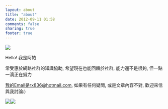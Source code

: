 ```yaml
---
layout: about
title: "about"
date: 2012-09-11 01:58
comments: false
sharing: true
footer: true
---
```


<img src="https://graph.facebook.com/100000102681259/picture?type=large" />

Hello! 我是阿帕 

常受惠於網路社群的知識協助, 希望現在也能回饋於社群, 能力還不是很夠, 但一點一滴正在努力

我的Email是rx836@hotmail.com, 如果有任何疑問, 或是文章內容不對, 歡迎來信與我討論:)

<a href="https://www.facebook.com/profile.php?id=100000102681259" target="_blank"><img src="https://lh6.googleusercontent.com/-2BZtR3rjjc4/UFLYJeHYAXI/AAAAAAAABfs/HksH5zwAuu0/s48/facebook-icon-2s.png" /></a><a href="http://www.plurk.com/rx836" target="_blank"><img src="https://lh4.googleusercontent.com/-uMd6Ga7U2eE/UFLYJbyE78I/AAAAAAAABfw/WufIinCYETc/s48/plurk_glossy_1s.png" /></a>

